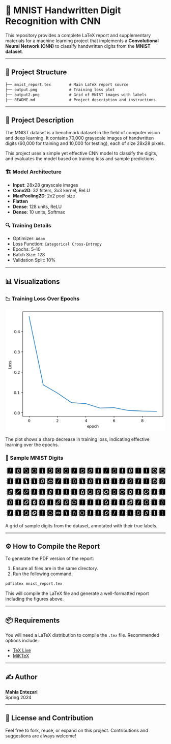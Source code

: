 
# 🧠 MNIST Handwritten Digit Recognition with CNN

This repository provides a complete LaTeX report and supplementary materials for a machine learning project that implements a **Convolutional Neural Network (CNN)** to classify handwritten digits from the **MNIST dataset**.

---

## 📁 Project Structure

```
├── mnist_report.tex        # Main LaTeX report source
├── output.png              # Training loss plot
├── output2.png             # Grid of MNIST images with labels
├── README.md               # Project description and instructions
```

---

## 📖 Project Description

The MNIST dataset is a benchmark dataset in the field of computer vision and deep learning. It contains 70,000 grayscale images of handwritten digits (60,000 for training and 10,000 for testing), each of size 28x28 pixels.

This project uses a simple yet effective CNN model to classify the digits, and evaluates the model based on training loss and sample predictions.

### 🏗️ Model Architecture

- **Input**: 28x28 grayscale images
- **Conv2D**: 32 filters, 3x3 kernel, ReLU
- **MaxPooling2D**: 2x2 pool size
- **Flatten**
- **Dense**: 128 units, ReLU
- **Dense**: 10 units, Softmax

### 🔍 Training Details

- Optimizer: `Adam`
- Loss Function: `Categorical Cross-Entropy`
- Epochs: 5–10
- Batch Size: 128
- Validation Split: 10%

---

## 📊 Visualizations

### 📉 Training Loss Over Epochs

![Training Loss](output.png)

The plot shows a sharp decrease in training loss, indicating effective learning over the epochs.

### 🔢 Sample MNIST Digits

![MNIST Samples](output2.png)

A grid of sample digits from the dataset, annotated with their true labels.

---

## ⚙️ How to Compile the Report

To generate the PDF version of the report:

1. Ensure all files are in the same directory.
2. Run the following command:

```bash
pdflatex mnist_report.tex
```

This will compile the LaTeX file and generate a well-formatted report including the figures above.

---

## 📦 Requirements

You will need a LaTeX distribution to compile the `.tex` file. Recommended options include:

- [TeX Live](https://www.tug.org/texlive/)
- [MiKTeX](https://miktex.org/)

---

## ✍️ Author

**Mahla Entezari**  
Spring 2024

---

## 💬 License and Contribution

Feel free to fork, reuse, or expand on this project. Contributions and suggestions are always welcome!

